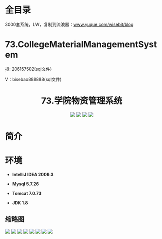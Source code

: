 # 全目录

3000套系统，LW，复制到流浪器：www.yuque.com/wisebit/blog

# 73.CollegeMaterialManagementSystem

<p>抠: 206157502(sql文件)</p>
<p>V：bisebao888888(sql文件)</p>

<p><h1 align="center">73.学院物资管理系统</h1></p>


<p align="center">
	<img src="https://img.shields.io/badge/jdk-1.8-orange.svg"/>
    <img src="https://img.shields.io/badge/spring-5.x-lightgrey.svg"/>
    <img src="https://img.shields.io/badge/springmvc-3.x-blue.svg"/>
    <img src="https://img.shields.io/badge/mybatis-3.x-yellow.svg"/>
</p>

# 简介



# 环境

- <b>IntelliJ IDEA 2009.3</b>

- <b>Mysql 5.7.26</b>

- <b>Tomcat 7.0.73</b>

- <b>JDK 1.8</b>




## 缩略图

![](https://bitwise.oss-cn-heyuan.aliyuncs.com/2024/9/10/ff46747b-a645-409f-8e61-8bd13ee2078d.png)
![](https://bitwise.oss-cn-heyuan.aliyuncs.com/2024/9/10/46214c99-fdf1-40f5-bb23-1cbe8094a83c.png)
![](https://bitwise.oss-cn-heyuan.aliyuncs.com/2024/9/10/f6f069a0-339a-4430-81a6-5ce0aa165058.png)
![](https://bitwise.oss-cn-heyuan.aliyuncs.com/2024/9/10/8ad75c42-13c2-467a-b94e-5e5be63bacfc.png)
![](https://bitwise.oss-cn-heyuan.aliyuncs.com/2024/9/10/d0c3b0f3-b858-4ff2-8683-3b9a17c078c8.png)
![](https://bitwise.oss-cn-heyuan.aliyuncs.com/2024/9/10/f83961a4-5be5-4696-914d-d61a9a3b12d0.png)
![](https://bitwise.oss-cn-heyuan.aliyuncs.com/2024/9/10/55dfbbad-c48a-4961-8196-4547c583406f.png)
![](https://bitwise.oss-cn-heyuan.aliyuncs.com/2024/9/10/06ff7298-2135-4bff-8508-998d889ba159.png)



